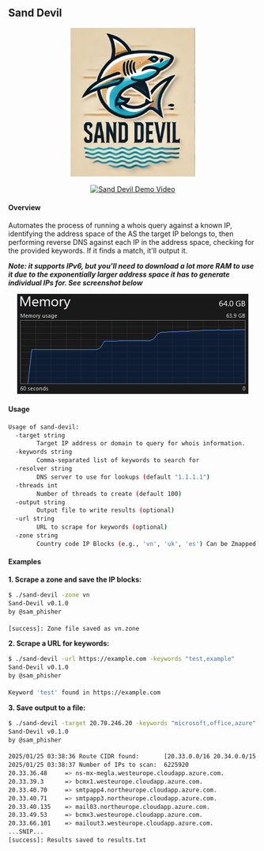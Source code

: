 ## Sand Devil


<p align="center">
      <a href="https://github.com/redskal/sand-devil"><img alt="Logo containing a sea demon" src="assets/logo.png" width="50%" /></a>
</p>

<p align="center">
      <a href="https://imgur.com/a/vNOhN1d" target="_blank">
            <img src="https://i.imgur.com/vNOhN1d.gif" alt="Sand Devil Demo Video" width="60%"/>
      </a>
</p>

#### Overview

Automates the process of running a whois query against a known IP, identifying the address space of the AS the target IP belongs to, then performing reverse DNS against each IP in the address space, checking for the provided keywords. If it finds a match, it'll output it.

***Note: it supports IPv6, but you'll need to download a lot more RAM to use it due to the exponentially larger address space it has to generate individual IPs for. See screenshot below***

<p align="center"><img alt="More RAM, vicar?" src="assets/more-ram-needed-for-ipv6.png" /></p>

#### Usage

```bash
Usage of sand-devil:
  -target string
        Target IP address or domain to query for whois information.
  -keywords string
        Comma-separated list of keywords to search for
  -resolver string
        DNS server to use for lookups (default "1.1.1.1")
  -threads int
        Number of threads to create (default 100)
  -output string
        Output file to write results (optional)
  -url string
        URL to scrape for keywords (optional)
  -zone string
        Country code IP Blocks (e.g., 'vn', 'uk', 'es') Can be Zmapped (optional)
```


#### Examples

**1. Scrape a zone and save the IP blocks:**

```bash
$ ./sand-devil -zone vn
Sand-Devil v0.1.0
by @sam_phisher

[success]: Zone file saved as vn.zone
```

**2. Scrape a URL for keywords:**

```bash
$ ./sand-devil -url https://example.com -keywords "test,example"
Sand-Devil v0.1.0
by @sam_phisher

Keyword 'test' found in https://example.com
```

**3. Save output to a file:**

```bash
$ ./sand-devil -target 20.70.246.20 -keywords "microsoft,office,azure" -output results.txt
Sand-Devil v0.1.0
by @sam_phisher

2025/01/25 03:38:36 Route CIDR found:       [20.33.0.0/16 20.34.0.0/15 20.36.0.0/14 20.40.0.0/13 20.48.0.0/12 20.64.0.0/10]
2025/01/25 03:38:37 Number of IPs to scan:  6225920
20.33.36.48     => ns-mx-megla.westeurope.cloudapp.azure.com.
20.33.39.3      => bcmx1.westeurope.cloudapp.azure.com.
20.33.40.70     => smtpapp4.northeurope.cloudapp.azure.com.
20.33.40.71     => smtpapp3.northeurope.cloudapp.azure.com.
20.33.40.135    => mail03.northeurope.cloudapp.azure.com.
20.33.49.53     => bcmx3.westeurope.cloudapp.azure.com.
20.33.66.101    => mailout3.westeurope.cloudapp.azure.com.
...SNIP...
[success]: Results saved to results.txt
```